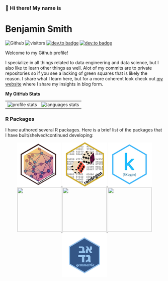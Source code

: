 ### 👋 Hi there! My name is
# __**Benjamin Smith**__ 

![Github](https://img.shields.io/github/followers/benyamindsmith?style=social) ![visitors](https://visitor-badge.laobi.icu/badge?page_id=benyamindsmith.benyamindsmith) [![dev.to badge](https://img.shields.io/badge/-benyamindsmith-%230177B5?style=flat&logo=linkedin)](https://www.linkedin.com/in/benjamin-smith-8116a215b/) [![dev.to badge](https://img.shields.io/badge/-Website-%230177B5?style=flat&logo=wordpress)](https://bensstats.wordpress.com)



Welcome to my Github profile!

I specialize in all things related to data engineering and data science, but I also like to learn other things as well. Alot of my commits are to private repositories so if you see a lacking of green squares that is likely the reason. I share what I learn here, but for a more coherent look check out [my website](https://bensstats.wordpress.com) where I share my insights in blog form. 

<b>My GitHub Stats</b>

<table>
    <tr>
        <td>
            <img src="https://github-readme-stats.vercel.app/api?username=benyamindsmith&amp;show_icons=true&amp;bg_color=0d1117&amp;text_color=f8e3a1&amp;title_color=f9826c&amp;icon_color=6e40c9&hide_border=true"
                alt='profile stats'>
        </td>
        <td>
            <img src="https://github-readme-stats.vercel.app/api/top-langs/?username=benyamindsmith&amp;layout=compact&amp;bg_color=0d1117&amp;text_color=f8e3a1&amp;title_color=f9826c&amp;icon_color=6e40c9&amp;langs_count=10&hide_border=true&hide=html,jupyter%20notebook&exclude_repo=dap"
                alt='languages stats'>
        </td>
    </tr>
</table>

### R Packages

I have authored several R packages. Here is a brief list of the packages that I have built/shelved/continued developing: 
<div align="center">

  <a href="https://github.com/benyamindsmith/ig.degree.betweenness" title="ig.degree.betweenness">
    <img src="https://raw.githubusercontent.com/benyamindsmith/ig.degree.betweenness/refs/heads/main/utils/png/hex_sticker.png" width="140" height="140">
  </a>

  <a href="https://github.com/benyamindsmith/randngen" title="randngen">
    <img src="https://raw.githubusercontent.com/benyamindsmith/randngen/refs/heads/main/logo.png" width="140" height="140">
  </a>

  <a href="https://github.com/benyamindsmith/RKaggle" title="RKaggle">
    <img src="https://raw.githubusercontent.com/benyamindsmith/RKaggle/refs/heads/main/utils/png/hex_sticker.png" width="140" height="140">
  </a>

  <a href="https://github.com/benyamindsmith/mapBliss" title="mapBliss">
    <img src="https://raw.githubusercontent.com/benyamindsmith/mapBliss/refs/heads/main/mapBliss.png" width="140" height="140">
  </a>

  <a href="https://github.com/benyamindsmith/starBliss" title="starBliss">
    <img src="https://raw.githubusercontent.com/benyamindsmith/starBliss/refs/heads/main/starBliss.png" width="140" height="140">
  </a>

  <a href="https://github.com/benyamindsmith/RChessMaster" title="RChessMaster">
    <img src="https://github.com/user-attachments/assets/56ffa648-725d-45c5-9672-b0031cb23551" width="140" height="140">
  </a>

  <a href="https://github.com/benyamindsmith/gemmatria" title="gemmatria">
    <img src="https://raw.githubusercontent.com/benyamindsmith/gemmatria/refs/heads/master/gemmatria_package.png" width="140" height="140">
  </a>

</div>
